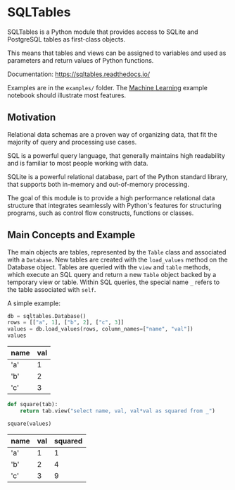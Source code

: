 # SQLTables
SQLTables is a Python module that provides access to SQLite and PostgreSQL tables as first-class objects.

This means that tables and views can be assigned to variables and used as parameters and return values of Python functions.

Documentation: https://sqltables.readthedocs.io/

Examples are in the `examples/` folder. The [Machine Learning](https://github.com/bobpepin/sqltables/blob/master/examples/Machine%20Learning.ipynb) example notebook should illustrate most features.

## Motivation

Relational data schemas are a proven way of organizing data, that fit the majority of query and processing use cases. 

SQL is a powerful query language, that generally maintains high readability and is familiar to most people working with data. 

SQLite is a powerful relational database, part of the Python standard library, that supports both in-memory and out-of-memory processing.

The goal of this module is to provide a high performance relational data structure that integrates seamlessly with Python's features for structuring programs, such as control flow constructs, functions or classes.

## Main Concepts and Example

The main objects are tables, represented by the `Table` class and associated with a `Database`. 
New tables are created with the `load_values` method on the Database object.
Tables are queried with the `view` and `table` methods, which execute an SQL query and return a new `Table` object backed by a temporary view or table. 
Within SQL queries, the special name `_` refers to the table associated with `self`.

A simple example:
```python
db = sqltables.Database()
rows = [["a", 1], ["b", 2], ["c", 3]]
values = db.load_values(rows, column_names=["name", "val"])
values
```
|name|val|
|-|-|
|\'a\'|1|
|\'b\'|2|
|\'c\'|3|
```python
def square(tab):
    return tab.view("select name, val, val*val as squared from _")

square(values)
```
|name|val|squared|
|-|-|-|
|\'a\'|1|1|
|\'b\'|2|4|
|\'c\'|3|9|



